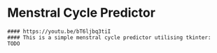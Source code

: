#  Menstral Cycle Predictor
    #### https://youtu.be/bT6ljbq3tiI
    #### This is a simple menstral cycle predictor utilising tkinter:
    TODO
